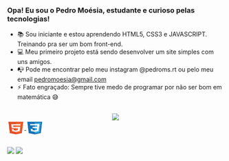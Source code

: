 ### Opa! Eu sou o Pedro Moésia, estudante e curioso pelas tecnologias! 
- 📚 Sou iniciante e estou aprendendo HTML5, CSS3 e JAVASCRIPT. Treinando pra ser um bom front-end.
- 💻 Meu primeiro projeto está sendo desenvolver um site simples com uns amigos.
- 📭 Pode me encontrar pelo meu instagram @pedroms.rt ou pelo meu email pedromoesia@gmail.com
- ⚡ Fato engraçado: Sempre tive medo de programar por não ser bom em matemática 😅
##



<div align="center">
  <a href="https://github.com/pedromoesia">
  <img height="180em" src="https://github-readme-stats.vercel.app/api?username=pedromoesia&show_icons=true&theme=highcontrast&include_all_commits=true&count_private=true"/>
  
</div>
  
  <img align="center" alt="pedro-HTML" height="30" width="40" src="https://raw.githubusercontent.com/devicons/devicon/master/icons/html5/html5-original.svg">
  <img align="center" alt="pedro-CSS" height="30" width="40" src="https://raw.githubusercontent.com/devicons/devicon/master/icons/css3/css3-original.svg">
  
  ##
  
  <div>
    <a href="https://instagram.com/pedroms.rt" target="_blank"><img src="https://img.shields.io/badge/-Instagram-%23E4405F?style=for-the-badge&logo=instagram&logoColor=blue" target="_blank"></a>
    <a href = "mailto:pedromoesia@gmail.com"><img src="https://img.shields.io/badge/-Gmail-%23333?style=for-the-badge&logo=gmail&logoColor=red" target="_blank"></a>
  </div>
